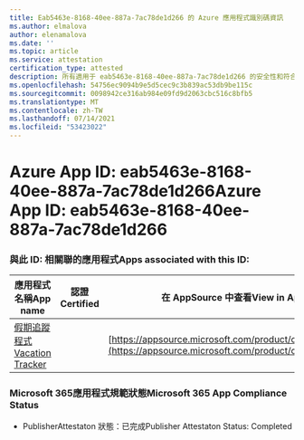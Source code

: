 ```yaml
---
title: Eab5463e-8168-40ee-887a-7ac78de1d266 的 Azure 應用程式識別碼資訊
ms.author: elmalova
author: elenamalova
ms.date: ''
ms.topic: article
ms.service: attestation
certification_type: attested
description: 所有適用于 eab5463e-8168-40ee-887a-7ac78de1d266 的安全性和符合性資訊資訊。
ms.openlocfilehash: 54756ec9094b9e5d5cec9c3b839ac53db9be115c
ms.sourcegitcommit: 0098942ce316ab984e09fd9d2063cbc516c8bfb5
ms.translationtype: MT
ms.contentlocale: zh-TW
ms.lasthandoff: 07/14/2021
ms.locfileid: "53423022"
---
```

# <a name="azure-app-id-eab5463e-8168-40ee-887a-7ac78de1d266"></a><span data-ttu-id="6c9bc-103">Azure App ID: eab5463e-8168-40ee-887a-7ac78de1d266</span><span class="sxs-lookup"><span data-stu-id="6c9bc-103">Azure App ID: eab5463e-8168-40ee-887a-7ac78de1d266</span></span>


### <a name="apps-associated-with-this-id"></a><span data-ttu-id="6c9bc-104">與此 ID: 相關聯的應用程式</span><span class="sxs-lookup"><span data-stu-id="6c9bc-104">Apps associated with this ID:</span></span>
| <span data-ttu-id="6c9bc-105">**應用程式名稱**</span><span class="sxs-lookup"><span data-stu-id="6c9bc-105">**App name**</span></span> | <span data-ttu-id="6c9bc-106">**認證**</span><span class="sxs-lookup"><span data-stu-id="6c9bc-106">**Certified**</span></span> | <span data-ttu-id="6c9bc-107">**在 AppSource 中查看**</span><span class="sxs-lookup"><span data-stu-id="6c9bc-107">**View in AppSource**</span></span> |
|-|-|-|
| [<span data-ttu-id="6c9bc-108">假期追蹤程式</span><span class="sxs-lookup"><span data-stu-id="6c9bc-108">Vacation Tracker</span></span>](https://docs.microsoft.com/en-us/microsoft-365-app-certification/forward/WA200002167) |  | [https://appsource.microsoft.com/product/office/WA200002167](https://appsource.microsoft.com/product/office/WA200002167) |

### <a name="microsoft-365-app-compliance-status"></a><span data-ttu-id="6c9bc-109">Microsoft 365應用程式規範狀態</span><span class="sxs-lookup"><span data-stu-id="6c9bc-109">Microsoft 365 App Compliance Status</span></span>
- <span data-ttu-id="6c9bc-110">PublisherAttestaton 狀態：已完成</span><span class="sxs-lookup"><span data-stu-id="6c9bc-110">Publisher Attestaton Status: Completed</span></span>
